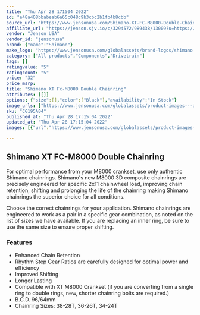 ```yaml
---
title: "Thu Apr 28 171504 2022"
id: "e48a408bbabeab6a65c048c9b3cbc2b1fb4b8cbb"
source_url: "https://www.jensonusa.com/Shimano-XT-FC-M8000-Double-Chainring"
affiliate_url: "https://jenson.sjv.io/c/3294572/989438/13009?u=https://www.jensonusa.com/Shimano-XT-FC-M8000-Double-Chainring"
vendor: "Jenson USA"
vendor_id: "jensonusa"
brand: {"name":"Shimano"}
make_logo: "https://www.jensonusa.com/globalassets/brand-logos/shimano.jpg"
category: ["All products","Components","Drivetrain"]
tags: []
ratingvalue: "5"
ratingcount: "5"
price: "32"
price_msrp: 
title: "Shimano XT Fc-M8000 Double Chainring"
attributes: [[]]
options: {"size":[],"color":["Black"],"availability":"In Stock"}
image_urls: ["https://www.jensonusa.com/globalassets/product-images---all-assets/shimano/cg195a04-----28.jpg"]
sku: "CG195A04"
published_at: "Thu Apr 28 17:15:04 2022"
updated_at: "Thu Apr 28 17:15:04 2022"
images: [{"url":"https://www.jensonusa.com/globalassets/product-images---all-assets/shimano/cg195a04-----28.jpg","path":"full/e53ecd99398919f5e8a2f0536a6683aefdaa05e5.jpg","checksum":"af3ad0de81def1b65ebb74106aea2033","status":"downloaded"}]

---
```

## Shimano XT FC-M8000 Double Chainring

For optimal performance from your M8000 crankset, use only authentic Shimano
chainrings. Shimano's new M8000 3D composite chainrings are precisely
engineered for specific 2x11 chainwheel load, improving chain retention,
shifting and prolonging the life of the chainring making Shimano chainrings
the superior choice for all conditions.

Choose the correct chainrings for your application. Shimano chainrings are
engineered to work as a pair in a specific gear combination, as noted on the
list of sizes we have available. If you are replacing an inner ring, be sure
to use the same size to ensure proper shifting.

### Features

  * Enhanced Chain Retention
  * Rhythm Step Gear Ratios are carefully designed for optimal power and efficiency
  * Improved Shifting
  * Longer Lasting
  * Compatible with XT M8000 Crankset (if you are converting from a single ring to double rings, new, shorter chainring bolts are required.)
  * B.C.D. 96/64mm
  * Chainring Sizes: 38-28T, 36-26T, 34-24T

